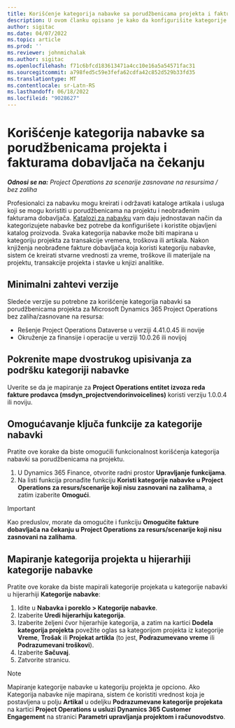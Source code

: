 ```yaml
---
title: Korišćenje kategorija nabavke sa porudžbenicama projekta i fakturama dobavljača na čekanju
description: U ovom članku opisano je kako da konfigurišite kategorije nabavki koje mogu da se koriste sa porudžbenicama projekta i fakturama dobavljača na čekanju.
author: sigitac
ms.date: 04/07/2022
ms.topic: article
ms.prod: ''
ms.reviewer: johnmichalak
ms.author: sigitac
ms.openlocfilehash: f71c6bfcd183613471a4cc10e16a5a54571fac31
ms.sourcegitcommit: a798fed5c59e3fefa62cdfa42c852d529b33fd35
ms.translationtype: MT
ms.contentlocale: sr-Latn-RS
ms.lasthandoff: 06/18/2022
ms.locfileid: "9028627"
---
```

# <a name="use-procurement-categories-with-project-purchase-orders-and-pending-vendor-invoices"></a>Korišćenje kategorija nabavke sa porudžbenicama projekta i fakturama dobavljača na čekanju

_**Odnosi se na:** Project Operations za scenarije zasnovane na resursima / bez zaliha_

Profesionalci za nabavku mogu kreirati i održavati kataloge artikala i usluga koji se mogu koristiti u porudžbenicama na projektu i neobrađenim fakturama dobavljača. [Katalozi za nabavku](/dynamics365/supply-chain/procurement/procurement-catalogs) vam daju jednostavan način da kategorizujete nabavke bez potrebe da konfigurišete i koristite objavljeni katalog proizvoda. Svaka kategorija nabavke može biti mapirana u kategoriju projekta za transakcije vremena, troškova ili artikala. Nakon knjiženja neobrađene fakture dobavljača koja koristi kategoriju nabavke, sistem će kreirati stvarne vrednosti za vreme, troškove ili materijale na projektu, transakcije projekta i stavke u knjizi analitike.

## <a name="minimum-version-requirements"></a>Minimalni zahtevi verzije

Sledeće verzije su potrebne za korišćenje kategorija nabavki sa porudžbenicama projekta za Microsoft Dynamics 365 Project Operations bez zaliha/zasnovane na resursa:

- Rešenje Project Operations Dataverse u verziji 4.41.0.45 ili novije
- Okruženje za finansije i operacije u verziji 10.0.26 ili novijoj

## <a name="run-dual-write-maps-for-procurement-category-support"></a>Pokrenite mape dvostrukog upisivanja za podršku kategoriji nabavke

Uverite se da je mapiranje za **Project Operations entitet izvoza reda fakture prodavca (msdyn\_projectvendorinvoicelines)** koristi verziju 1.0.0.4 ili noviju.

## <a name="enable-the-feature-key-for-procurement-categories"></a>Omogućavanje ključa funkcije za kategorije nabavki

Pratite ove korake da biste omogućili funkcionalnost korišćenja kategorija nabavki sa porudžbenicama na projektu.

1. U Dynamics 365 Finance, otvorite radni prostor **Upravljanje funkcijama**.
1. Na listi funkcija pronađite funkciju **Koristi kategorije nabavke u Project Operations za resurs/scenarije koji nisu zasnovani na zalihama**, a zatim izaberite **Omogući**.

> [!IMPORTANT]
> Kao preduslov, morate da omogućite i funkciju **Omogućite fakture dobavljača na čekanju u Project Operations za resurs/scenarije koji nisu zasnovani na zalihama**.

## <a name="map-project-categories-in-the-procurement-category-hierarchy"></a>Mapiranje kategorija projekta u hijerarhiji kategorije nabavke

Pratite ove korake da biste mapirali kategorije projekata u kategorije nabavki u hijerarhiji **Kategorije nabavke**:

1. Idite u **Nabavka i poreklo \> Kategorije nabavke**.
1. Izaberite **Uredi hijerarhiju kategorija**.
1. Izaberite željeni čvor hijerarhije kategorija, a zatim na kartici **Dodela kategorija projekta** povežite oglas sa kategorijom projekta iz kategorije **Vreme**,  **Trošak** ili **Projekat artikla** (to jest, **Podrazumevano vreme** ili **Podrazumevani troškovi**).
1. Izaberite **Sačuvaj**.
1. Zatvorite stranicu.

> [!NOTE]
> Mapiranje kategorije nabavke u kategoriju projekta je opciono. Ako Kategorija nabavke nije mapirana, sistem će koristiti vrednost koja je postavljena u polju **Artikal** u odeljku **Podrazumevane kategorije projekata** na kartici **Project Operations u usluzi Dynamics 365 Customer Engagement** na stranici **Parametri upravljanja projektom i računovodstvo**.
